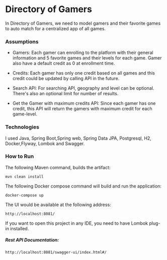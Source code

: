 # Directory of Gamers

In Directory of Gamers, we need to model gamers and their favorite games to auto match for a centralized app of all games.


### Assumptions
- Gamers: Each gamer can enrolling to the platform with their general information and 5 favorite games and their levels for each game. Gamer also have a default credit as 0 at enrollment time. 

- Credits: Each gamer has only one credit based on all games and this credit could be updated by calling API in the future.

- Search API: For searching API, geography and level can be optional. There's also an optional limit for number of results.

- Get the Gamer with maximum credits API: Since each gamer has one credit, this API will return the gamers with maximum credit for each game-level. 


### Technologies

I used Java, Spring Boot,Spring web, Spring Data JPA, Postgresql, H2, Docker,Flyway, Lombok and Swagger. 

 
### How to Run

The following Maven command, builds the artifact:

```
mvn clean install
```

The following Docker compose command will build and run the application:

```
docker-compose up
```
The UI would be available at the following address:

```
http://localhost:8081/
```

If you want to open this project in any IDE, you need to have Lombok plug-in installed.

##### Rest API Documentation:


```
http://localhost:8081/swagger-ui/index.html#/
```




